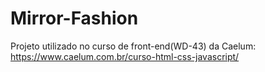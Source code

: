 # Mirror-Fashion
Projeto utilizado no curso de front-end(WD-43) da Caelum: https://www.caelum.com.br/curso-html-css-javascript/
